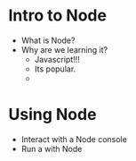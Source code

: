 # Intro to Node

* What is Node?
* Why are we learning it?
    * Javascript!!!
    * Its popular.
    * 
# Using Node
* Interact with a Node console
* Run a <file> with Node

